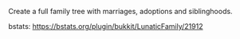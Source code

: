 Create a full family tree with marriages, adoptions and siblinghoods.

bstats: https://bstats.org/plugin/bukkit/LunaticFamily/21912
